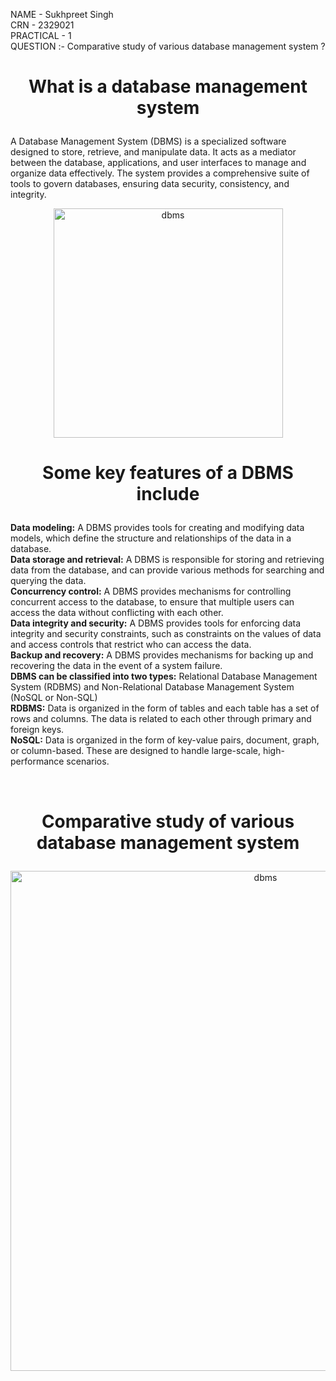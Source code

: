 NAME - Sukhpreet Singh
<br>CRN - 2329021
<br>PRACTICAL - 1
<br>QUESTION :- Comparative study of various database management system ?

 # <p align="center">What is a database management system</p>
 <p>A Database Management System (DBMS) is a specialized software designed to store, retrieve, and manipulate data. It acts as a mediator between the database, applications, and user interfaces to manage and organize data effectively. The system provides a comprehensive suite of tools to govern databases, ensuring data security, consistency, and integrity.</p>
<div align="center">
<img width="367" alt="dbms" src="https://github.com/sukhlotey/rdbms_2023batch/assets/82471879/d4b4472a-4f4c-4c8d-a10f-fd97ba57bfe7">
</div>

# <p align="center">Some key features of a DBMS include</p>
<p>
 <b>Data modeling:</b> A DBMS provides tools for creating and modifying data models, which define the structure and relationships of the data in a database.
<br><b>Data storage and retrieval:</b> A DBMS is responsible for storing and retrieving data from the database, and can provide various methods for searching and querying the data.
<br><b>Concurrency control:</b> A DBMS provides mechanisms for controlling concurrent access to the database, to ensure that multiple users can access the data without conflicting with each other.
<br><b>Data integrity and security:</b> A DBMS provides tools for enforcing data integrity and security constraints, such as constraints on the values of data and access controls that restrict who can access the data.
<br><b>Backup and recovery:</b> A DBMS provides mechanisms for backing up and recovering the data in the event of a system failure.
<br><b>DBMS can be classified into two types:</b> Relational Database Management System (RDBMS) and Non-Relational Database Management System (NoSQL or Non-SQL)
<br><b>RDBMS:</b> Data is organized in the form of tables and each table has a set of rows and columns. The data is related to each other through primary and foreign keys.
<br><b>NoSQL:</b> Data is organized in the form of key-value pairs, document, graph, or column-based. These are designed to handle large-scale, high-performance scenarios.
</p> <br>

# <p align="center">Comparative study of various database management system</p>
<div align="center">
<img width="800" alt="dbms" src="https://github.com/sukhlotey/rdbms_2023batch/assets/82471879/6e5429ed-7651-4e2d-9467-17dc518e4ff3">

 


</div>

